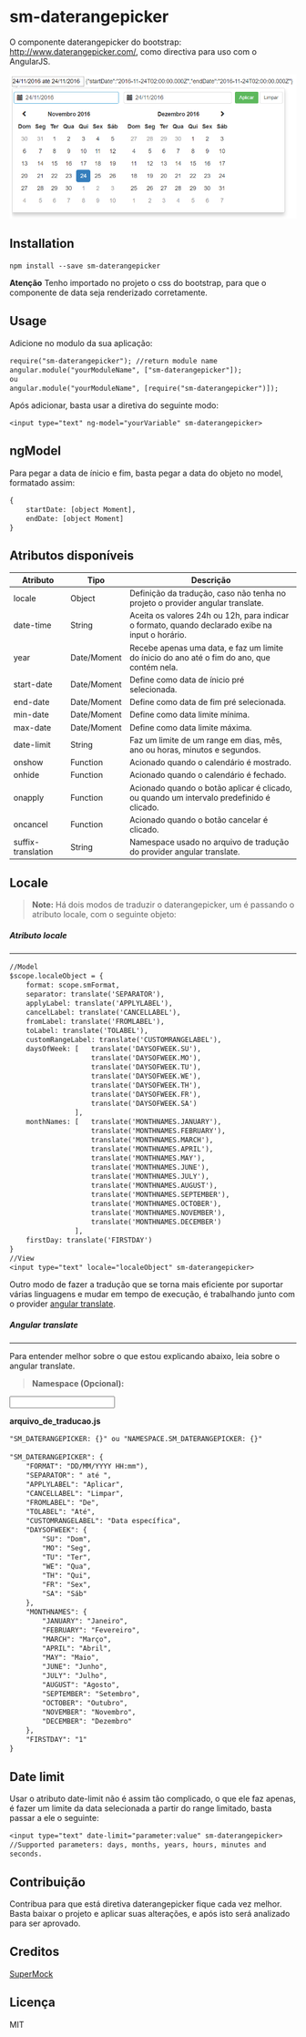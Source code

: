 # sm-daterangepicker

O componente daterangepicker do bootstrap: http://www.daterangepicker.com/, como directiva para uso com o AngularJS.

![sm-daterangepicker](daterangepicker.png?raw=true)

## Installation

```
npm install --save sm-daterangepicker
```

**Atenção**
Tenho importado no projeto o css do bootstrap, para que o componente de data seja renderizado corretamente.

## Usage
Adicione no modulo da sua aplicação:
```
require("sm-daterangepicker"); //return module name
angular.module("yourModuleName", ["sm-daterangepicker"]);
ou
angular.module("yourModuleName", [require("sm-daterangepicker")]);
```
Após adicionar, basta usar a diretiva do seguinte modo:
```
<input type="text" ng-model="yourVariable" sm-daterangepicker>
```
## ngModel
Para pegar a data de ínicio e fim, basta pegar a data do objeto no model, formatado assim:
```
{
    startDate: [object Moment],
    endDate: [object Moment]
}
```

## Atributos disponíveis
Atributo   | Tipo         | Descrição
---------- | ------------ | --------
locale     | Object       | Definição da tradução, caso não tenha no projeto o provider angular translate.
date-time  | String       | Aceita os valores 24h ou 12h, para indicar o formato, quando declarado exibe na input o horário.
year       | Date/Moment  | Recebe apenas uma data, e faz um limite do ínicio do ano até o fim do ano, que contém nela.
start-date | Date/Moment  | Define como data de ínicio pré selecionada.
end-date   | Date/Moment  | Define como data de fim pré selecionada.
min-date   | Date/Moment  | Define como data limite mínima.
max-date   | Date/Moment  | Define como data limite máxima.
date-limit | String       | Faz um limite de um range em dias, mês, ano ou horas, minutos e segundos.
onshow     | Function     | Acionado quando o calendário é mostrado.
onhide     | Function     | Acionado quando o calendário é fechado.
onapply    | Function     | Acionado quando o botão aplicar é clicado, ou quando um intervalo predefinido é clicado.
oncancel   | Function     | Acionado quando o botão cancelar é clicado.
suffix-translation | String | Namespace usado no arquivo de tradução do provider angular translate.

## Locale

> **Note:** Há dois modos de traduzir o daterangepicker, um é passando o atributo locale, com o seguinte objeto:
##### Atributo locale
---
```
//Model
$scope.localeObject = {
    format: scope.smFormat,
    separator: translate('SEPARATOR'),
    applyLabel: translate('APPLYLABEL'),
    cancelLabel: translate('CANCELLABEL'),
    fromLabel: translate('FROMLABEL'),
    toLabel: translate('TOLABEL'),
    customRangeLabel: translate('CUSTOMRANGELABEL'),
    daysOfWeek: [   translate('DAYSOFWEEK.SU'), 
                    translate('DAYSOFWEEK.MO'), 
                    translate('DAYSOFWEEK.TU'), 
                    translate('DAYSOFWEEK.WE'), 
                    translate('DAYSOFWEEK.TH'), 
                    translate('DAYSOFWEEK.FR'), 
                    translate('DAYSOFWEEK.SA')
                ],
    monthNames: [   translate('MONTHNAMES.JANUARY'),
                    translate('MONTHNAMES.FEBRUARY'),
                    translate('MONTHNAMES.MARCH'),
                    translate('MONTHNAMES.APRIL'),
                    translate('MONTHNAMES.MAY'),
                    translate('MONTHNAMES.JUNE'),
                    translate('MONTHNAMES.JULY'),
                    translate('MONTHNAMES.AUGUST'),
                    translate('MONTHNAMES.SEPTEMBER'),
                    translate('MONTHNAMES.OCTOBER'),
                    translate('MONTHNAMES.NOVEMBER'),
                    translate('MONTHNAMES.DECEMBER')
                ],
    firstDay: translate('FIRSTDAY')
}
//View
<input type="text" locale="localeObject" sm-daterangepicker>
```
Outro modo de fazer a tradução que se torna mais eficiente por suportar várias linguagens e mudar em tempo de execução, é trabalhando junto com o provider [angular translate](https://angular-translate.github.io/).

##### Angular translate
---
Para entender melhor sobre o que estou explicando abaixo, leia sobre o angular translate.
> **Namespace (Opcional):**
<input type="text" suffix-translation="COMPONENTS" sm-daterangepicker>

**arquivo_de_traducao.js**
```
"SM_DATERANGEPICKER: {}" ou "NAMESPACE.SM_DATERANGEPICKER: {}"

"SM_DATERANGEPICKER": {
    "FORMAT": "DD/MM/YYYY HH:mm"),
    "SEPARATOR": " até ",
    "APPLYLABEL": "Aplicar",
    "CANCELLABEL": "Limpar",
    "FROMLABEL": "De",
    "TOLABEL": "Até",
    "CUSTOMRANGELABEL": "Data específica",
    "DAYSOFWEEK": {
        "SU": "Dom",
        "MO": "Seg",
        "TU": "Ter",
        "WE": "Qua",
        "TH": "Qui",
        "FR": "Sex",
        "SA": "Sáb"
    },
    "MONTHNAMES": {
        "JANUARY": "Janeiro",
        "FEBRUARY": "Fevereiro",
        "MARCH": "Março",
        "APRIL": "Abril",
        "MAY": "Maio",
        "JUNE": "Junho",
        "JULY": "Julho",
        "AUGUST": "Agosto",
        "SEPTEMBER": "Setembro",
        "OCTOBER": "Outubro",
        "NOVEMBER": "Novembro",
        "DECEMBER": "Dezembro"
    },
    "FIRSTDAY": "1"
}
```
## Date limit
Usar o atributo date-limit não é assim tão complicado, o que ele faz apenas, é fazer um limite da data selecionada a partir do range limitado, basta passar a ele o seguinte:
```
<input type="text" date-limit="parameter:value" sm-daterangepicker>
//Supported parameters: days, months, years, hours, minutes and seconds.
```

## Contribuição
Contribua para que está diretiva daterangepicker fique cada vez melhor.
Basta baixar o projeto e aplicar suas alterações, e após isto será analizado para ser aprovado.

## Creditos
[SuperMock](https://github.com/supermock/)

## Licença
MIT